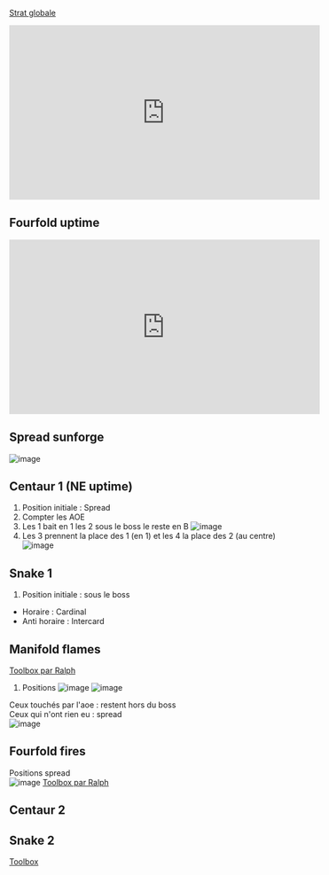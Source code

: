 [Strat globale](https://www.youtube.com/watch?v=3uVG6KOqDX4)
<p align="center">
<iframe width="560" height="315" src="https://www.youtube.com/embed/3uVG6KOqDX4" title="YouTube video player" frameborder="0" allow="accelerometer; autoplay; clipboard-write; encrypted-media; gyroscope; picture-in-picture" allowfullscreen></iframe>
</p>

## Fourfold uptime
<p align="center">
<iframe width="560" height="315" src="https://www.youtube.com/embed/S9W1THeJrpU" title="YouTube video player" frameborder="0" allow="accelerometer; autoplay; clipboard-write; encrypted-media; gyroscope; picture-in-picture" allowfullscreen></iframe>
</p>

## Spread sunforge
![image](https://user-images.githubusercontent.com/106151129/193592778-644cc919-3788-421f-b9dd-4877bb03d544.png)

## Centaur 1 (NE uptime)
1. Position initiale : Spread
2. Compter les AOE
3. Les 1 bait en 1 les  2 sous le boss le reste en B
![image](https://user-images.githubusercontent.com/106151129/193593603-41e5023e-205c-4910-a6cc-27602ae200f2.png)
4. Les 3 prennent la place des 1 (en 1) et les 4 la place des 2 (au centre)
![image](https://user-images.githubusercontent.com/106151129/193593860-c37db48f-0620-4eba-94dc-5818edbb366d.png)

## Snake 1
1. Position initiale : sous le boss  
  - Horaire : Cardinal  
  - Anti horaire : Intercard  


## Manifold flames
[Toolbox par Ralph](https://ff14.toolboxgaming.space/?id=083675753535661&preview=1)

1. Positions
![image](https://user-images.githubusercontent.com/106151129/193596317-47f5e2bc-3c14-45e4-a72a-243b019ac18d.png)
![image](https://user-images.githubusercontent.com/106151129/193597142-a7acb675-beef-43ed-9d95-bf26edd88918.png)

Ceux touchés par l'aoe : restent hors du boss  
Ceux qui n'ont rien eu : spread  
![image](https://user-images.githubusercontent.com/106151129/193596645-972c91e0-8ed7-4a4e-92e6-8c9568f4ea15.png)

## Fourfold fires
Positions spread  
![image](https://user-images.githubusercontent.com/106151129/193597930-aa30b4c3-d8eb-4b18-ba5d-594fffd3299f.png)
[Toolbox par Ralph](https://ff14.toolboxgaming.space/?id=835776645966661&preview=1)

## Centaur 2

## Snake 2
[Toolbox](https://ff14.toolboxgaming.space/?id=956777348086661&preview=1)

